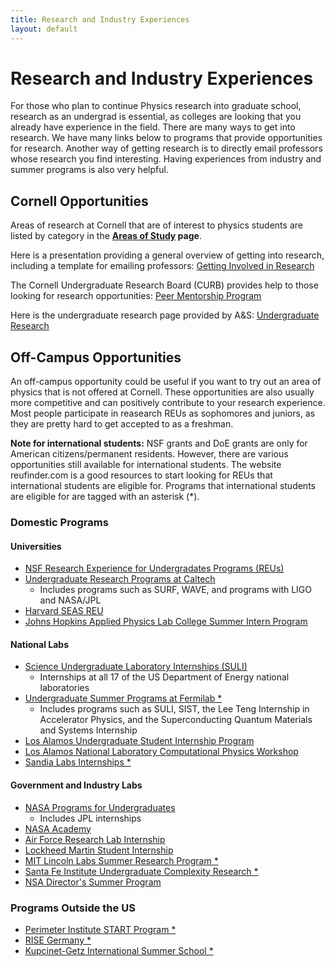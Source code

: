 ```yaml
---
title: Research and Industry Experiences
layout: default
---
```

<link rel="stylesheet" href="/main.css">

# Research and Industry Experiences

For those who plan to continue Physics research into graduate school, research as an undergrad is essential, as colleges are looking that you already have experience in the field. There are many ways to get into research. We have many links below to programs that provide opportunities for research. Another way of getting research is to directly email professors whose research you find interesting. Having experiences from industry and summer programs is also very helpful.

## Cornell Opportunities

Areas of research at Cornell that are of interest to physics students are listed by category in the **[Areas of Study](/areas_of_study.html) page**.

Here is a presentation providing a general overview of getting into research, including a template for emailing professors: [Getting Involved in Research](https://docs.google.com/presentation/d/1T_JWGTbslsuo953fDwLijQ_krZxoutNPhexjozLt3G8/edit?usp=sharing)

The Cornell Undergraduate Research Board (CURB) provides help to those looking for research opportunities: [Peer Mentorship Program](https://www.cornellcurb.com/pmp)

Here is the undergraduate research page provided by A&S: [Undergraduate Research](https://as.cornell.edu/research/undergraduate-research)

## Off-Campus Opportunities

An off-campus opportunity could be useful if you want to try out an area of physics that is not offered at Cornell. These opportunities are also usually more competitive and can positively contribute to your research experience. Most people participate in reasearch REUs as sophomores and juniors, as they are pretty hard to get accepted to as a freshman.

**Note for international students:** NSF grants and DoE grants are only for American citizens/permanent residents. However, there are various opportunities still available for international students. The website reufinder.com is a good resources to start looking for REUs that international students are eligible for. Programs that international students are eligible for are tagged with an asterisk (*).

### Domestic Programs
#### Universities
- [NSF Research Experience for Undergradates Programs (REUs)](https://www.nsf.gov/crssprgm/reu/list_result.jsp?unitid=69)
- [Undergraduate Research Programs at Caltech](https://sfp.caltech.edu/undergraduate-research/programs)
  - Includes programs such as SURF, WAVE, and programs with LIGO and NASA/JPL
- [Harvard SEAS REU](https://www.seas.harvard.edu/office-education-outreach-community-programs/research-experience-undergraduates-reu)
- [Johns Hopkins Applied Physics Lab College Summer Intern Program](https://www.jhuapl.edu/careers/internships)

#### National Labs
- [Science Undergraduate Laboratory Internships (SULI)](https://science.osti.gov/wdts/suli)
  - Internships at all 17 of the US Department of Energy national laboratories
- [Undergraduate Summer Programs at Fermilab *](https://internships.fnal.gov/undergraduate-programs/)
  - Includes programs such as SULI, SIST, the Lee Teng Internship in Accelerator Physics, and the Superconducting Quantum Materials and Systems Internship
- [Los Alamos Undergraduate Student Internship Program](https://www.lanl.gov/careers/career-options/student-internships/undergraduate/index.php)
- [Los Alamos National Laboratory Computational Physics Workshop](https://www.lanl.gov/org/padwp/adx/computational-physics/summer-workshop/index.php)
- [Sandia Labs Internships *](https://www.sandia.gov/careers/career-possibilities/students-and-postdocs/internships-co-ops/)

#### Government and Industry Labs
- [NASA Programs for Undergraduates](https://science.nasa.gov/learners/learner-opportunities#undergrad)
  - Includes JPL internships
- [NASA Academy](https://www.academyapp.com)
- [Air Force Research Lab Internship](https://www.griffissinstitute.org/who-we-work-with/afrl/summer-internship)
- [Lockheed Martin Student Internship](https://www.lockheedmartinjobs.com/college-students)
- [MIT Lincoln Labs Summer Research Program *](https://www.ll.mit.edu/careers/student-opportunities/summer-research-program)
- [Santa Fe Institute Undergraduate Complexity Research *](https://www.santafe.edu/engage/learn/programs/undergraduate-complexity-research)
- [NSA Director's Summer Program](https://www.intelligencecareers.gov/nsa/nsastudents.html)

### Programs Outside the US
- [Perimeter Institute START Program *](https://perimeterinstitute.ca/psi-start-program)
- [RISE Germany *](https://www.daad.de/rise/en/rise-germany/)
- [Kupcinet-Getz International Summer School *](https://www.weizmann.ac.il/feinberg/admissions/kupcinet-getz-international-summer-school/about-program-0)
